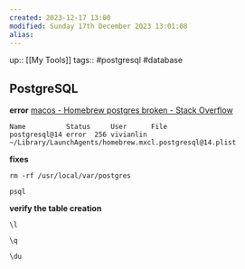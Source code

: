 ```yaml
---
created: 2023-12-17 13:00
modified: Sunday 17th December 2023 13:01:08
alias:
---
```

up::  [[My Tools]]
tags:: #postgresql #database

## PostgreSQL
**error** [macos - Homebrew postgres broken - Stack Overflow](https://stackoverflow.com/questions/27700596/homebrew-postgres-broken)
```
Name          Status     User      File
postgresql@14 error  256 vivianlin ~/Library/LaunchAgents/homebrew.mxcl.postgresql@14.plist
```
**fixes**
```
rm -rf /usr/local/var/postgres
```



```
psql
```
**verify the table creation**
```
\l

\q 
```


```
\du
```